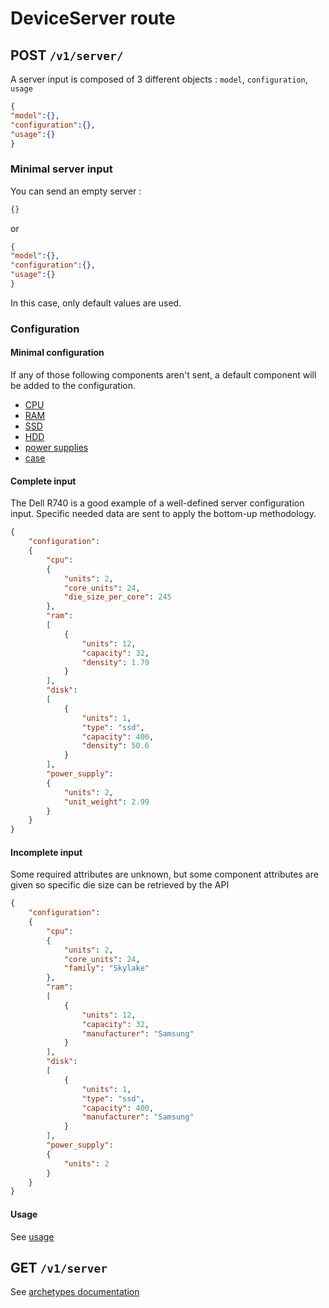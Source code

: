 # DeviceServer route

## POST ```/v1/server/```

A server input is composed of 3 different objects : ```model```, ```configuration```, ```usage```

``` json
{
"model":{},
"configuration":{},
"usage":{}
}
```

### Minimal server input

You can send an empty server :

``` json
{}
```

or 

``` json
{
"model":{},
"configuration":{},
"usage":{}
}
```

In this case, only default values are used.

### Configuration

#### Minimal configuration

If any of those following components aren't sent, a default component will be added to the configuration.

* [CPU](../components/cpu.md)
* [RAM](../components/ram.md)
* [SSD](../components/ssd.md)
* [HDD](../components/hdd.md)
* [power supplies](../components/power_supply.md)
* [case](../components/case.md)


#### Complete input

The Dell R740 is a good example of a well-defined server configuration input. 
Specific needed data are sent to apply the bottom-up methodology.

``` json
{
    "configuration":
    {
        "cpu":
        {
            "units": 2,
            "core_units": 24,
            "die_size_per_core": 245
        },
        "ram":
        [
            {
                "units": 12,
                "capacity": 32,
                "density": 1.79
            }
        ],
        "disk":
        [
            {
                "units": 1,
                "type": "ssd",
                "capacity": 400,
                "density": 50.6
            }
        ],
        "power_supply":
        {
            "units": 2,
            "unit_weight": 2.99
        }
    }
}
```

#### Incomplete input

Some required attributes are unknown, but some component attributes are given so specific die size can be retrieved by the API

``` json
{
    "configuration":
    {
        "cpu":
        {
            "units": 2,
            "core_units": 24,
            "family": "Skylake"
        },
        "ram":
        [
            {
                "units": 12,
                "capacity": 32,
                "manufacturer": "Samsung"
            }
        ],
        "disk":
        [
            {
                "units": 1,
                "type": "ssd",
                "capacity": 400,
                "manufacturer": "Samsung"
            }
        ],
        "power_supply":
        {
            "units": 2
        }
    }
}
```

#### Usage

See [usage](usage.md)

## GET ```/v1/server```

See [archetypes documentation](../../Explanations/archetypes.md)
